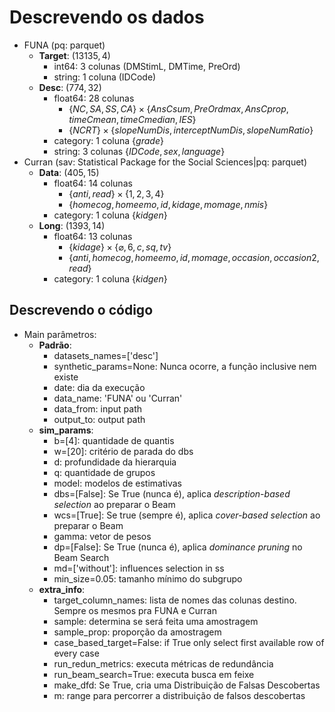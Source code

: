 # Descrevendo os dados

- FUNA (pq: parquet)
  - **Target**: $(13135, 4)$
    - int64: 3 colunas (DMStimL, DMTime, PreOrd)
    - string: 1 coluna (IDCode)
  - **Desc**: $(774, 32)$
    - float64: 28 colunas
      - $\{NC, SA, SS, CA\} \times \{AnsCsum, PreOrdmax, AnsCprop, timeCmean, timeCmedian, IES\}$
      - $\{NCRT\} \times \{slopeNumDis, interceptNumDis, slopeNumRatio\}$
    - category: 1 coluna $\{grade\}$
    - string: 3 colunas $\{IDCode, sex, language\}$
- Curran (sav: Statistical Package for the Social Sciences|pq: parquet)
  - **Data**: $(405, 15)$
    - float64: 14 colunas
      - $\{anti, read\} \times \{1, 2, 3, 4\}$
      - $\{homecog, homeemo, id, kidage, momage, nmis\}$
    - category: 1 coluna $\{kidgen\}$
  - **Long**: $(1393, 14)$
    - float64: 13 colunas
      - $\{kidage\} \times \{\varnothing, 6, c, sq, tv\}$
      - $\{anti, homecog, homeemo, id, momage, occasion, occasion2, read\}$
    - category: 1 coluna $\{kidgen\}$

## Descrevendo o código

- Main parâmetros:
  - **Padrão**:
    - datasets_names=['desc']
    - synthetic_params=None: Nunca ocorre, a função inclusive nem existe
    - date: dia da execução
    - data_name: 'FUNA' ou 'Curran'
    - data_from: input path
    - output_to: output path
  - **sim_params**:
    - b=[4]: quantidade de quantis
    - w=[20]: critério de parada do dbs
    - d: profundidade da hierarquia
    - q: quantidade de grupos
    - model: modelos de estimativas
    - dbs=[False]: Se True (nunca é), aplica _description-based selection_ ao preparar o Beam
    - wcs=[True]: Se true (sempre é), aplica _cover-based selection_ ao preparar o Beam
    - gamma: vetor de pesos
    - dp=[False]: Se True (nunca é), aplica _dominance pruning_ no Beam Search
    - md=['without']: influences selection in ss
    - min_size=0.05: tamanho mínimo do subgrupo
  - **extra_info**:
    - target_column_names: lista de nomes das colunas destino. Sempre os mesmos pra FUNA e Curran
    - sample: determina se será feita uma amostragem
    - sample_prop: proporção da amostragem
    - case_based_target=False: if True only select first available row of every case
    - run_redun_metrics: executa métricas de redundância
    - run_beam_search=True: executa busca em feixe
    - make_dfd: Se True, cria uma Distribuição de Falsas Descobertas
    - m: range para percorrer a distribuição de falsos descobertas
